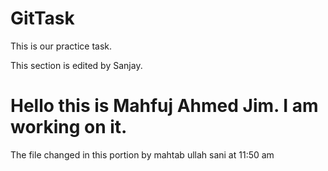 # GitTask
This is our practice task.


This section is edited by Sanjay.

Hello this is Mahfuj Ahmed Jim. I am working on it.
=======
The file changed in this portion by mahtab ullah sani at 11:50 am
